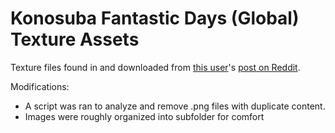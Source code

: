 # Konosuba Fantastic Days (Global) Texture Assets

Texture files found in and downloaded from [this user](https://www.reddit.com/user/liinko)'s [post on Reddit](https://www.reddit.com/r/Konosuba/comments/pd3yqn/live2d_characters_from_konosuba_fantastic_days/#t1_hanfesq-comment-rtjson-content).

Modifications:
- A script was ran to analyze and remove .png files with duplicate content.
- Images were roughly organized into subfolder for comfort

